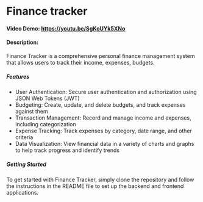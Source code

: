 # Finance tracker
#### Video Demo: https://youtu.be/SgKoUYk5XNo
#### Description:

Finance Tracker is a comprehensive personal finance management system that allows users to track their income, expenses, budgets.

##### Features
- User Authentication: Secure user authentication and authorization using JSON Web Tokens (JWT)
- Budgeting: Create, update, and delete budgets, and track expenses against them
- Transaction Management: Record and manage income and expenses, including categorization
- Expense Tracking: Track expenses by category, date range, and other criteria
- Data Visualization: View financial data in a variety of charts and graphs to help track progress and identify trends


##### Getting Started

To get started with Finance Tracker, simply clone the repository and follow the instructions in the README file to set up the backend and frontend applications.